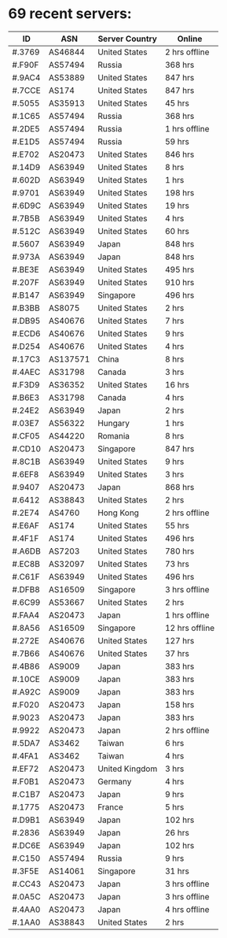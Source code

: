 # 69 recent servers:

| ID | ASN | Server Country | Online |
| ------ | ------ | ------ | ------ |
| #.3769 | AS46844 | United States | 2 hrs offline |
| #.F90F | AS57494 | Russia | 368 hrs |
| #.9AC4 | AS53889 | United States | 847 hrs |
| #.7CCE | AS174 | United States | 847 hrs |
| #.5055 | AS35913 | United States | 45 hrs |
| #.1C65 | AS57494 | Russia | 368 hrs |
| #.2DE5 | AS57494 | Russia | 1 hrs offline |
| #.E1D5 | AS57494 | Russia | 59 hrs |
| #.E702 | AS20473 | United States | 846 hrs |
| #.14D9 | AS63949 | United States | 8 hrs |
| #.602D | AS63949 | United States | 1 hrs |
| #.9701 | AS63949 | United States | 198 hrs |
| #.6D9C | AS63949 | United States | 19 hrs |
| #.7B5B | AS63949 | United States | 4 hrs |
| #.512C | AS63949 | United States | 60 hrs |
| #.5607 | AS63949 | Japan | 848 hrs |
| #.973A | AS63949 | Japan | 848 hrs |
| #.BE3E | AS63949 | United States | 495 hrs |
| #.207F | AS63949 | United States | 910 hrs |
| #.B147 | AS63949 | Singapore | 496 hrs |
| #.B3BB | AS8075 | United States | 2 hrs |
| #.DB95 | AS40676 | United States | 7 hrs |
| #.ECD6 | AS40676 | United States | 9 hrs |
| #.D254 | AS40676 | United States | 4 hrs |
| #.17C3 | AS137571 | China | 8 hrs |
| #.4AEC | AS31798 | Canada | 3 hrs |
| #.F3D9 | AS36352 | United States | 16 hrs |
| #.B6E3 | AS31798 | Canada | 4 hrs |
| #.24E2 | AS63949 | Japan | 2 hrs |
| #.03E7 | AS56322 | Hungary | 1 hrs |
| #.CF05 | AS44220 | Romania | 8 hrs |
| #.CD10 | AS20473 | Singapore | 847 hrs |
| #.8C1B | AS63949 | United States | 9 hrs |
| #.6EF8 | AS63949 | United States | 3 hrs |
| #.9407 | AS20473 | Japan | 868 hrs |
| #.6412 | AS38843 | United States | 2 hrs |
| #.2E74 | AS4760 | Hong Kong | 2 hrs offline |
| #.E6AF | AS174 | United States | 55 hrs |
| #.4F1F | AS174 | United States | 496 hrs |
| #.A6DB | AS7203 | United States | 780 hrs |
| #.EC8B | AS32097 | United States | 73 hrs |
| #.C61F | AS63949 | United States | 496 hrs |
| #.DFB8 | AS16509 | Singapore | 3 hrs offline |
| #.6C99 | AS53667 | United States | 2 hrs |
| #.FAA4 | AS20473 | Japan | 1 hrs offline |
| #.8A56 | AS16509 | Singapore | 12 hrs offline |
| #.272E | AS40676 | United States | 127 hrs |
| #.7B66 | AS40676 | United States | 37 hrs |
| #.4B86 | AS9009 | Japan | 383 hrs |
| #.10CE | AS9009 | Japan | 383 hrs |
| #.A92C | AS9009 | Japan | 383 hrs |
| #.F020 | AS20473 | Japan | 158 hrs |
| #.9023 | AS20473 | Japan | 383 hrs |
| #.9922 | AS20473 | Japan | 2 hrs offline |
| #.5DA7 | AS3462 | Taiwan | 6 hrs |
| #.4FA1 | AS3462 | Taiwan | 4 hrs |
| #.EF72 | AS20473 | United Kingdom | 3 hrs |
| #.F0B1 | AS20473 | Germany | 4 hrs |
| #.C1B7 | AS20473 | Japan | 9 hrs |
| #.1775 | AS20473 | France | 5 hrs |
| #.D9B1 | AS63949 | Japan | 102 hrs |
| #.2836 | AS63949 | Japan | 26 hrs |
| #.DC6E | AS63949 | Japan | 102 hrs |
| #.C150 | AS57494 | Russia | 9 hrs |
| #.3F5E | AS14061 | Singapore | 31 hrs |
| #.CC43 | AS20473 | Japan | 3 hrs offline |
| #.0A5C | AS20473 | Japan | 3 hrs offline |
| #.4AA0 | AS20473 | Japan | 4 hrs offline |
| #.1AA0 | AS38843 | United States | 2 hrs |

